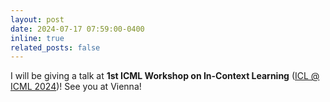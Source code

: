 ```yaml
---
layout: post
date: 2024-07-17 07:59:00-0400
inline: true
related_posts: false
---
```


I will be giving a talk at <b>1st ICML Workshop on In-Context Learning</b> (<a href="https://iclworkshop.github.io">ICL @ ICML 2024</a>)! See you at Vienna!

